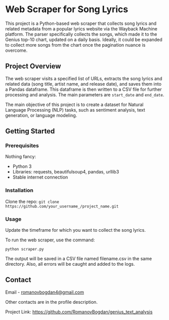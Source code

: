 # Web Scraper for Song Lyrics

This project is a Python-based web scraper that collects song lyrics and related metadata from a popular lyrics website via the Wayback Machine platform. The parser specifically collects the songs, which made it to the Genius top-10 chart, updated on a daily basis. Ideally, it could be expanded to collect more songs from the chart once the pagination nuance is overcome.

## Project Overview

The web scraper visits a specified list of URLs, extracts the song lyrics and related data (song title, artist name, and release date), and saves them into a Pandas dataframe. This dataframe is then written to a CSV file for further processing and analysis. The main parameters are `start_date` and `end_date`.

The main objective of this project is to create a dataset for Natural Language Processing (NLP) tasks, such as sentiment analysis, text generation, or language modeling.


## Getting Started

### Prerequisites

Nothing fancy:
- Python 3
- Libraries: requests, beautifulsoup4, pandas, urllib3
- Stable internet connection


### Installation

Clone the repo:
```git clone https://github.com/your_username_/project_name.git```


### Usage
Update the timeframe for which you want to collect the song lyrics. 

To run the web scraper, use the command:

```python scraper.py```

The output will be saved in a CSV file named filename.csv in the same directory. Also, all errors will be caught and added to the logs. 


## Contact
Email - romanovbogdan4@gmail.com

Other contacts are in the profile description.

Project Link: https://github.com/RomanovBogdan/genius_text_analysis
